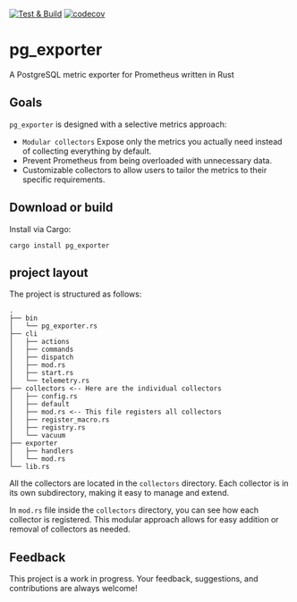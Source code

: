 [![Test & Build](https://github.com/nbari/pg_exporter/actions/workflows/build.yml/badge.svg)](https://github.com/nbari/pg_exporter/actions/workflows/build.yml)
[![codecov](https://codecov.io/gh/nbari/pg_exporter/graph/badge.svg?token=LR19CK9679)](https://codecov.io/gh/nbari/pg_exporter)

# pg_exporter

A PostgreSQL metric exporter for Prometheus written in Rust

## Goals

`pg_exporter` is designed with a selective metrics approach:

* `Modular collectors` Expose only the metrics you actually need instead of collecting everything by default.
* Prevent Prometheus from being overloaded with unnecessary data.
* Customizable collectors to allow users to tailor the metrics to their specific requirements.


## Download or build

Install via Cargo:

    cargo install pg_exporter

## project layout

The project is structured as follows:

```
.
├── bin
│   └── pg_exporter.rs
├── cli
│   ├── actions
│   ├── commands
│   ├── dispatch
│   ├── mod.rs
│   ├── start.rs
│   └── telemetry.rs
├── collectors <-- Here are the individual collectors
│   ├── config.rs
│   ├── default
│   ├── mod.rs <-- This file registers all collectors
│   ├── register_macro.rs
│   ├── registry.rs
│   └── vacuum
├── exporter
│   ├── handlers
│   └── mod.rs
└── lib.rs
```

All the collectors are located in the `collectors` directory. Each collector is
in its own subdirectory, making it easy to manage and extend.

In `mod.rs` file inside the `collectors` directory, you can see how each
collector is registered. This modular approach allows for easy addition or
removal of collectors as needed.


## Feedback

This project is a work in progress. Your feedback, suggestions, and
contributions are always welcome!
